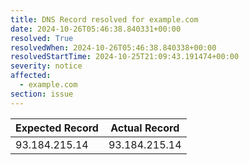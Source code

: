 ```yaml
---
title: DNS Record resolved for example.com
date: 2024-10-26T05:46:38.840331+00:00
resolved: True
resolvedWhen: 2024-10-26T05:46:38.840338+00:00
resolvedStartTime: 2024-10-25T21:09:43.191474+00:00
severity: notice
affected:
  - example.com
section: issue
---
```


| Expected Record  | Actual Record  |
|------------------|----------------|
| 93.184.215.14 | 93.184.215.14 |
